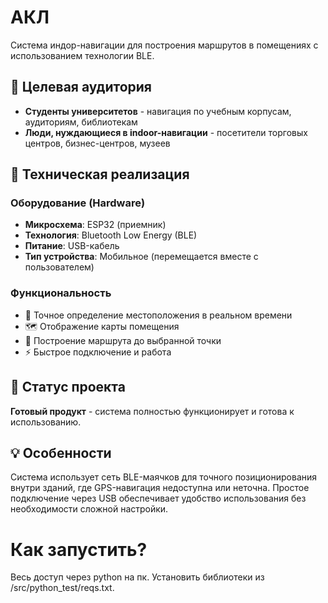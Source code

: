 # АКЛ

Система индор-навигации для построения маршрутов в помещениях с использованием технологии BLE.

## 👥 Целевая аудитория

- **Студенты университетов** - навигация по учебным корпусам, аудиториям, библиотекам
- **Люди, нуждающиеся в indoor-навигации** - посетители торговых центров, бизнес-центров, музеев

## 🔧 Техническая реализация

### Оборудование (Hardware)
- **Микросхема**: ESP32 (приемник)
- **Технология**: Bluetooth Low Energy (BLE)
- **Питание**: USB-кабель
- **Тип устройства**: Мобильное (перемещается вместе с пользователем)

### Функциональность
- 📍 Точное определение местоположения в реальном времени
- 🗺️ Отображение карты помещения
- 🚀 Построение маршрута до выбранной точки
- ⚡ Быстрое подключение и работа

## 🚀 Статус проекта

**Готовый продукт** - система полностью функционирует и готова к использованию.

## 💡 Особенности

Система использует сеть BLE-маячков для точного позиционирования внутри зданий, где GPS-навигация недоступна или неточна. Простое подключение через USB обеспечивает удобство использования без необходимости сложной настройки.
# Как запустить? 
Весь доступ через python на пк. Установить библиотеки из /src/python_test/reqs.txt. 
